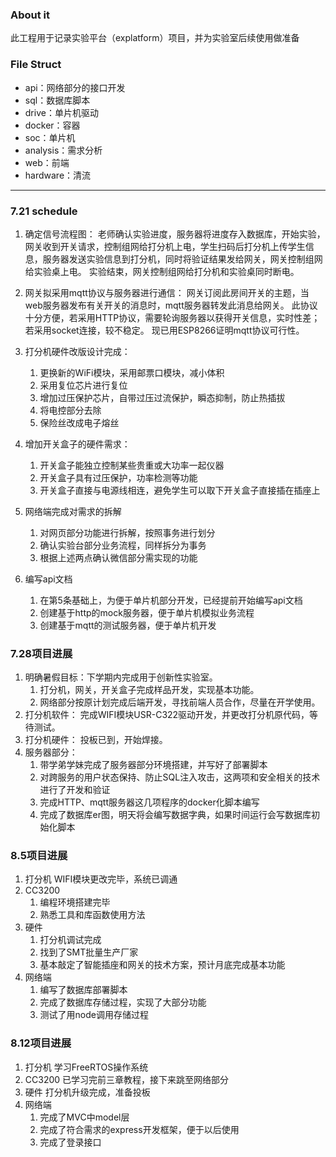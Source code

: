 ### About it
此工程用于记录实验平台（explatform）项目，并为实验室后续使用做准备

### File Struct
- api：网络部分的接口开发
- sql：数据库脚本
- drive：单片机驱动
- docker：容器
- soc：单片机
- analysis：需求分析
- web：前端
- hardware：清流

-------------------------

### 7.21 schedule
1. 确定信号流程图：
老师确认实验进度，服务器将进度存入数据库，开始实验，网关收到开关请求，控制组网给打分机上电，学生扫码后打分机上传学生信息，服务器发送实验信息到打分机，同时将验证结果发给网关，网关控制组网给实验桌上电。
实验结束，网关控制组网给打分机和实验桌同时断电。

2. 网关拟采用mqtt协议与服务器进行通信：
网关订阅此房间开关的主题，当web服务器发布有关开关的消息时，mqtt服务器转发此消息给网关。
此协议十分方便，若采用HTTP协议，需要轮询服务器以获得开关信息，实时性差；若采用socket连接，较不稳定。
现已用ESP8266证明mqtt协议可行性。

3. 打分机硬件改版设计完成：
    1. 更换新的WiFi模块，采用邮票口模块，减小体积
    2. 采用复位芯片进行复位
    3. 增加过压保护芯片，自带过压过流保护，瞬态抑制，防止热插拔
    4. 将电控部分去除
    5. 保险丝改成电子熔丝

4. 增加开关盒子的硬件需求：
    1. 开关盒子能独立控制某些贵重或大功率一起仪器
    2. 开关盒子具有过压保护，功率检测等功能
    3. 开关盒子直接与电源线相连，避免学生可以取下开关盒子直接插在插座上

5. 网络端完成对需求的拆解
    1. 对网页部分功能进行拆解，按照事务进行划分
    2. 确认实验台部分业务流程，同样拆分为事务
    3. 根据上述两点确认微信部分需实现的功能

6. 编写api文档
    1. 在第5条基础上，为便于单片机部分开发，已经提前开始编写api文档
    2. 创建基于http的mock服务器，便于单片机模拟业务流程
    3. 创建基于mqtt的测试服务器，便于单片机开发

### 7.28项目进展
1. 明确暑假目标：下学期内完成用于创新性实验室。
    1. 打分机，网关，开关盒子完成样品开发，实现基本功能。
    2. 网络部分按原计划完成后端开发，寻找前端人员合作，尽量在开学使用。
2. 打分机软件：
    完成WIFI模块USR-C322驱动开发，并更改打分机原代码，等待测试。
3. 打分机硬件：
    投板已到，开始焊接。
4. 服务器部分：
    1. 带学弟学妹完成了服务器部分环境搭建，并写好了部署脚本
    2. 对跨服务的用户状态保持、防止SQL注入攻击，这两项和安全相关的技术进行了开发和验证
    3. 完成HTTP、mqtt服务器这几项程序的docker化脚本编写
    4. 完成了数据库er图，明天将会编写数据字典，如果时间运行会写数据库初		始化脚本

### 8.5项目进展
1. 打分机
    WIFI模块更改完毕，系统已调通
2. CC3200
    1. 编程环境搭建完毕
    2. 熟悉工具和库函数使用方法
3. 硬件
    1. 打分机调试完成
    2. 找到了SMT批量生产厂家
    3. 基本敲定了智能插座和网关的技术方案，预计月底完成基本功能
4. 网络端
    1.  编写了数据库部署脚本
    2. 完成了数据库存储过程，实现了大部分功能
    3. 测试了用node调用存储过程

### 8.12项目进展
1. 打分机
    学习FreeRTOS操作系统
2. CC3200
    已学习完前三章教程，接下来跳至网络部分
3. 硬件
    打分机升级完成，准备投板
4. 网络端
    1. 完成了MVC中model层
    2. 完成了符合需求的express开发框架，便于以后使用
    3. 完成了登录接口
